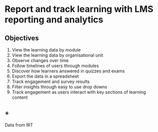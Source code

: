 # Report and track learning with LMS reporting and analytics

## Objectives

1. View the learning data by module
1. View the learning data by organisational unit
1. Observe changes over time
1. Follow timelines of users through modules
1. Discover how learners answered in quizzes and exams
1. Export the data in a spreadsheet
1. Track engagement and survey results
1. Filter insights through easy to use drop downs
1. Track engagement as users interact with key sections of learning content

## +

Data from IRT